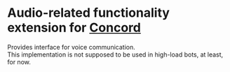 # Audio-related functionality extension for [Concord](https://github.com/narimanizett/concord)

Provides interface for voice communication.  
This implementation is not supposed to be used in high-load bots, at least, for now. 
